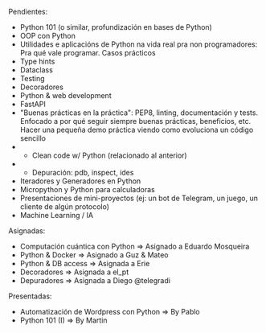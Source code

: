 Pendientes:
- Python 101 (o similar, profundización en bases de Python)
- OOP con Python
- Utilidades e aplicacións de Python na vida real pra non programadores: Pra qué vale programar. Casos prácticos
- Type hints
- Dataclass
- Testing
- Decoradores
- Python & web development
- FastAPI
- "Buenas prácticas en la práctica": PEP8, linting, documentación y tests. Enfocado a por qué seguir siempre buenas prácticas, beneficios, etc. Hacer una pequeña demo práctica viendo como evoluciona un código sencillo
- - Clean code w/ Python (relacionado al anterior)
- - Depuración: pdb, inspect, ides
- Iteradores y Generadores en Python
- Micropython y Python para calculadoras
- Presentaciones de mini-proyectos (ej: un bot de Telegram, un juego, un cliente de algún protocolo)
- Machine Learning / IA

Asignadas:
- Computación cuántica con Python => Asignado a Eduardo Mosqueira
- Python & Docker => Asignado a Guz & Mateo 
- Python & DB access => Asignada a Erie
- Decoradores => Asignada a el_pt
- Depuradores => Asignada a Diego @telegradi

Presentadas:
- Automatización de Wordpress con Python => By Pablo
- Python 101 (I) => By Martin

